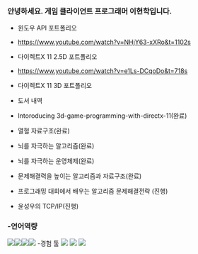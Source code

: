 ### 안녕하세요. 게임 클라이언트 프로그래머 이현학입니다.

- 윈도우 API 포트폴리오
- https://www.youtube.com/watch?v=NHjY63-xXRo&t=1102s
- 다이렉트X 11 2.5D 포트폴리오
- https://www.youtube.com/watch?v=e1Ls-DCqoDo&t=718s
- 다이렉트X 11 3D 포트폴리오
  
- 도서 내역
- Intoroducing 3d-game-programming-with-directx-11(완료) 
- 열혈 자료구조(완료)
- 뇌를 자극하는 알고리즘(완료) 
- 뇌를 자극하는 운영체제(완료)
- 문제해결력을 높이는 알고리즘과 자료구조(완료)
- 프로그래밍 대회에서 배우는 알고리즘 문제해결전략 (진행)
- 윤성우의 TCP/IP(진행)

### -언어역량
<img src="https://img.shields.io/badge/C-A8B9CC?style=for-the-badge&logo=C&logoColor=white"><img src="https://img.shields.io/badge/C++-00599C?style=for-the-badge&logo=C++&logoColor=white"><img src="https://img.shields.io/badge/.NET-512BD4?style=for-the-badge&logo=.NET&logoColor=white"><img src="https://img.shields.io/badge/SQLite-003B57?style=for-the-badge&logo=SQLite&logoColor=white">
 -경험 툴
<img src="https://img.shields.io/badge/Git-F05032style=flat&logo=Git&logoColor=white">
<img src="https://img.shields.io/badge/SVN-F05032style=flat&logo=SVN&logoColor=white">
<img src="https://img.shields.io/badge/QT-41CD52=flat&logo=QT&logoColor=white"/>


